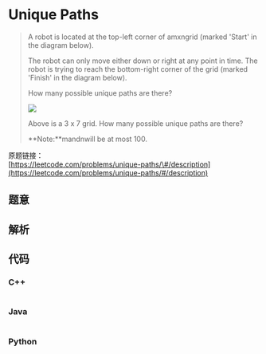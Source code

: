 # Unique Paths

> A robot is located at the top-left corner of amxngrid \(marked 'Start' in the diagram below\).
>
> The robot can only move either down or right at any point in time. The robot is trying to reach the bottom-right corner of the grid \(marked 'Finish' in the diagram below\).
>
> How many possible unique paths are there?
>
> ![](https://leetcode.com/static/images/problemset/robot_maze.png)
>
> Above is a 3 x 7 grid. How many possible unique paths are there?
>
> **Note:**mandnwill be at most 100.

原题链接：  
[https://leetcode.com/problems/unique-paths/\#/description](https://leetcode.com/problems/unique-paths/#/description)

## 题意

## 解析

## 代码

### C++

```cpp

```

### Java

```java

```

### Python

```py

```



